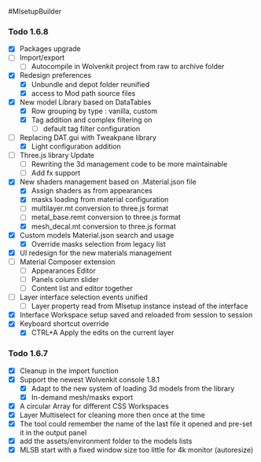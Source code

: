 #MlsetupBuilder

### Todo 1.6.8
- [x] Packages upgrade
- [ ] Import/export
  - [ ] Autocompile in Wolvenkit project from raw to archive folder
- [x] Redesign preferences
  - [x] Unbundle and depot folder reunified
  - [x] access to Mod path source files
- [x] New model Library based on DataTables
  - [x] Row grouping by type : vanilla, custom
  - [x] Tag addition and complex filtering on
    - [ ] default tag filter configuration
- [ ] Replacing DAT.gui with Tweakpane library
  - [x] Light configuration addition 
- [ ] Three.js library Update
  - [ ] Rewriting the 3d management code to be more maintainable
  - [ ] Add fx support
- [x] New shaders management based on .Material.json file
  - [x] Assign shaders as from appearances
  - [x] masks loading from material configuration
  - [ ] multilayer.mt conversion to three.js format
  - [ ] metal_base.remt conversion to three.js format
  - [x] mesh_decal.mt conversion to three.js format
- [x] Custom models Material.json search and usage
  - [x] Override masks selection from legacy list
- [x] UI redesign for the new materials management
- [ ] Material Composer extension
  - [ ] Appearances Editor
  - [ ] Panels column slider
  - [ ] Content list and editor together
- [ ] Layer interface selection events unified
  - [ ] Layer property read from Mlsetup instance instead of the interface
- [x] Interface Workspace setup saved and reloaded from session to session
- [x] Keyboard shortcut override
  - [x] CTRL+A Apply the edits on the current layer

### Todo 1.6.7
- [x] Cleanup in the import function
- [x] Support the newest Wolvenkit console 1.8.1
  - [x] Adapt to the new system of loading 3d models from the library
  - [x] In-demand mesh/masks export
- [x] A circular Array for different CSS Workspaces
- [x] Layer Multiselect for cleaning more then once at the time
- [x] The tool could remember the name of the last file it opened and pre-set it in the output panel
- [x] add the assets/environment folder to the models lists
- [x] MLSB start with a fixed window size too little for 4k monitor (autoresize)
